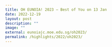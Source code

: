 ```yaml
---
title: OH EUNOIA! 2023 – Best of You on 13 Jan
date: 2022-12-19
layout: post
description: ""
image: ""
external: eunoiajc.moe.edu.sg/oh2023/
permalink: /highlights/2022/oh2023/
---
```


